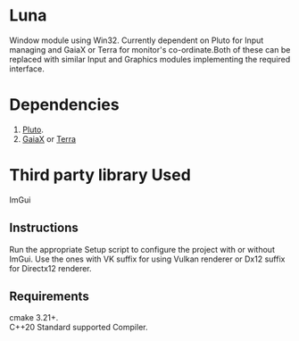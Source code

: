 # Luna
Window module using Win32. Currently dependent on Pluto for Input managing and GaiaX or Terra for monitor's co-ordinate.Both of these can be replaced with similar Input and Graphics modules implementing the required interface.

# Dependencies
1. [Pluto](https://github.com/razerx100/Pluto).
2. [GaiaX](https://github.com/razerx100/GaiaX) or [Terra](https://github.com/razerx100/GaiaX)

# Third party library Used
ImGui

## Instructions
Run the appropriate Setup script to configure the project with or without ImGui. Use the ones with VK suffix for using Vulkan renderer or Dx12 suffix for Directx12 renderer.

## Requirements
cmake 3.21+.\
C++20 Standard supported Compiler.
